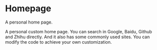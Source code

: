 # Homepage
A personal home page.

A personal custom home page. You can search in Google, Baidu, Github and Zhihu directly. 
And it also has some commonly used sites. You can modify the code to achieve your own customization.
